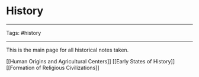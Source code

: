 # History

---

Tags: #history 

---

This is the main page for all historical notes taken.

[[Human Origins and Agricultural Centers]]
[[Early States of History]]
[[Formation of Religious Civilizations]]
